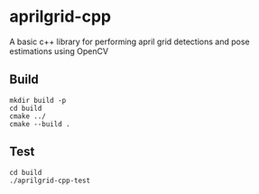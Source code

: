 # aprilgrid-cpp

A basic c++ library for performing april grid detections and pose estimations using OpenCV

## Build
```
mkdir build -p
cd build
cmake ../
cmake --build .
```

## Test
```
cd build
./aprilgrid-cpp-test
```